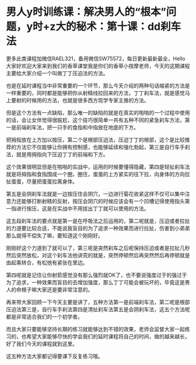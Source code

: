 # 男人y时训练课：解决男人的“根本”问题，y时+z大的秘术：第十课：dd刹车法

更多此类课程加微信RAEL321，备用微信SW75572，每日更新最新最全，Hello大家好欢迎大家来到我们的香草课堂我是你们的香草小按摩老师，今天的这期课程主要给大家介绍一个叫做丁丁压迫法的方法。

也是在延时课程当中非常重要的一个环节，那么今天介绍的两种句话缩紧的方法是一样重要的，同时都是能够把你从射精线拉回来的方法，丁丁刹车法，就是感觉马上要射的时候用的方法，也就是很多西方现学专家主推的方法。

但是这个方法有一点缺陷，那么唯一的缺陷的就是在真实的啪啪的一个过程中使用的话，会让女伴觉得很尴尬，这个技巧很简单一共有五种不同的紧急刹车方法，第一是前端刹车法，把一只手的食指和中指放在地底的下方。

把拇指放在上方加以按压，第二个是根部压迫法，压迫丁丁的根部，这个是比较推荐的方法它不仅能够让你拥有控制感，也能够延续和强化勃起，第三是自行车手刹法，就是用拇指向下压迫丁丁的前端和下方。

这个效果很明显但是在啪啪的实战中，运用的时候要懂得隐藏，第四是轻扯刹车法就是将拇指和食指围成一个圈，圈住，蛋蛋的上方紧实的往下拉，向身体的方向拉扯蛋蛋，尽量把蛋蛋拉离身体。

第五是会阴刹车法就是一边按压住会阴穴，一边进行菊花收紧这样不仅可以集中注意力还能够打断射精的反射，按压会阴穴的时候应该会有一个凹槽记得使用指头第一指进行按压，这是在实战中不用拔出丁丁就可以使用的方法。

这五段刹车法的要点就是第一是在呼吸法之后运用的，第二呢就是，压迫或者拉扯的力道要比较合适，不能说我盲目的为了追求一种效果而进行拉扯，伤害到小弟弟那么就得不偿失了嘛，要知道这个刚刚好。

刚刚好这个力道到了就可以了，第三呢是突然刹车之后呢保持压迫或者是拉扯几秒然后突然放松，对这个刹车法他讲究的就是，突然停顿然后再突然然后再停顿就是由起乘转合，有松弛有紧张在里边。

第四呢就是记住让你射箭感觉没有那么强烈就OK了，也不要说强度过于的强过于为了追求，一种效果而盲目的去增加强度，那么丁丁可能会被玩坏的，毕竟这是男人的命根子嘛大家还是要非常注意的。

再来带大家回顾一下今天主要是讲了，五种方法第一是前端刹车法，第二呢是根部压迫法第三是，自行车手刹法第四是清扯刹车法第五是会阴刹车法，这五个方法呢都是非常适合我们的一个初学者。

而且大家只要能够坚持长期的练习就能够达到不错的效果，老师会监督大家一起练习的，也希望大家能够尽快的学会我们的延时课程将自己的时间，做的越来越长，好了我们今天的课程就到这里。

这五种方法大家都记得要课下反复练习哦。